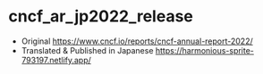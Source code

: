 # cncf_ar_jp2022_release
- Original 
https://www.cncf.io/reports/cncf-annual-report-2022/
- Translated & Published in Japanese
https://harmonious-sprite-793197.netlify.app/

